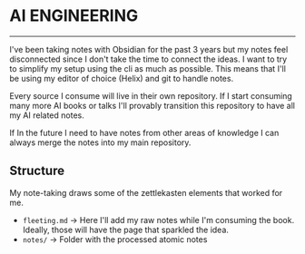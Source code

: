 # AI ENGINEERING
---

I've been taking notes with Obsidian for the past 3 years but my notes feel disconnected since I don't take the time to connect the ideas.
I want to try to simplify my setup using the cli as much as possible. This means that I'll be using my editor of choice (Helix) and git to handle notes.

Every source I consume will live in their own repository. If I start consuming many more AI books or talks I'll provably transition this repository to have all my AI related notes.

If In the future I need to have notes from other areas of knowledge I can always merge the notes into my main repository.

## Structure

My note-taking draws some of the zettlekasten elements that worked for me.

- `fleeting.md` -> Here I'll add my raw notes while I'm consuming the book. Ideally, those will have the page that sparkled the idea.
- `notes/` -> Folder with the processed atomic notes
